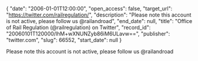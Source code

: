 {
  "date": "2006-01-01T12:00:00", 
  "open_access": false, 
  "target_url": "https://twitter.com/railregulation/", 
  "description": "Please note this account is not active, please follow us @railandroad", 
  "end_date": null, 
  "title": "Office of Rail Regulation (@railregulation) on Twitter", 
  "record_id": "20060101T120000/lhM+wXNUNZyb86iM6ULavw==", 
  "publisher": "twitter.com", 
  "slug": 66552, 
  "start_date": null
}

Please note this account is not active, please follow us @railandroad